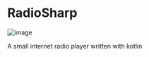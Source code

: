 # RadioSharp

![image](https://user-images.githubusercontent.com/115455827/217231122-317a7e3f-d150-4c66-8468-41357762f540.png)

A small internet radio player written with kotlin
